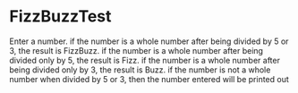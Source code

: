 # FizzBuzzTest
Enter a number.
if the number is a whole number after being divided by 5 or 3, the result is FizzBuzz.
if the number is a whole number after being divided only by 5, the result is Fizz.
if the number is a whole number after being divided only by 3, the result is Buzz.
if the number is not a whole number when divided by 5 or 3, then the number entered will be printed out
